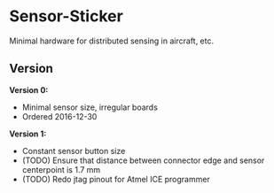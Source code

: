 # Sensor-Sticker

Minimal hardware for distributed sensing in aircraft, etc.

## Version

**Version 0:** 
* Minimal sensor size, irregular boards
* Ordered 2016-12-30

**Version 1:** 
* Constant sensor button size
* (TODO) Ensure that distance between connector edge and sensor centerpoint is 1.7 mm
* (TODO) Redo jtag pinout for Atmel ICE programmer